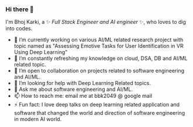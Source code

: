### Hi there 👋

I'm Bhoj Karki, a ✨ _Full Stack Engineer and AI engineer_ ✨, who loves to dig into codes.

- 🔭 I’m currently working on various AI/ML related research project with topic named as "Assessing Emotive Tasks for User Identification in VR Using Deep Learning" 
- 🌱 I’m constantly refreshing my knowledge on cloud, DSA, DB and AI/ML related topic.
- 👯 I’m open to collaboration on projects related to software engineering and AI/ML.
- 🤔 I’m looking for help with Deep Learning Related topics.
- 💬 Ask me about software engineering and AI/ML.
- 📫 How to reach me: email me at bbk2049 @ google mail
- ⚡ Fun fact: I love deep talks on deep learning related application and software that changed the world and direction of software engineering in modern AI world. 

